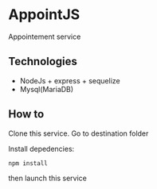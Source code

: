 # AppointJS

Appointement service 

## Technologies
- NodeJs + express + sequelize
- Mysql(MariaDB)

## How to

Clone this service.
Go to destination folder

Install depedencies:

    npm install

then launch this service

